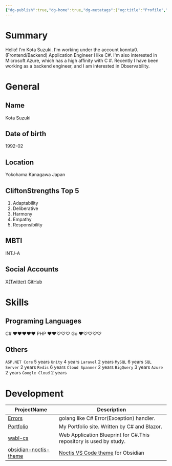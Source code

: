 ```yaml
---
{"dg-publish":true,"dg-home":true,"dg-metatags":{"og:title":"Profile","og:image":"https://raw.githubusercontent.com/konnta0/blog2/refs/heads/main/konnta0.jpg","twitter:card":"summary","twitter:title":"Profile","twitter:image":"https://raw.githubusercontent.com/konnta0/blog2/refs/heads/main/konnta0.jpg","twitter:site":"@konnta0"},"permalink":"/Profile/","metatags":{"og:title":"Profile","og:image":"https://raw.githubusercontent.com/konnta0/blog2/refs/heads/main/konnta0.jpg","twitter:card":"summary","twitter:title":"Profile","twitter:image":"https://raw.githubusercontent.com/konnta0/blog2/refs/heads/main/konnta0.jpg","twitter:site":"@konnta0"},"tags":["gardenEntry"],"dgPassFrontmatter":true,"created":"2025-01-15T00:59:06.507+09:00","updated":"2025-08-10T01:37:39.016+09:00"}
---
```


# Summary
Hello! I'm
Kota Suzuki.  I'm working under the account konnta0.
(Frontend/Backend) Application Engineer
I like C#. I'm also interested in Microsoft Azure, which has a high affinity with C #.
Recently I have been working as a backend engineer, and I am interested in Observability.

# General
## Name
Kota Suzuki
## Date of birth
1992-02
## Location
Yokohama Kanagawa Japan
## CliftonStrengths Top 5
1. Adaptability
2. Deliberative
3. Harmony
4. Empathy
5. Responsibility

## MBTI
INTJ-A
## Social Accounts
[X(Twitter)](https://x.com/konnta0)
[GitHub](https://github.com/konnta0)
# Skills
## Programing Languages
C# ♥♥♥♥♥
PHP ♥♥♡♡♡
Go ♥♡♡♡♡

## Others
`ASP.NET Core` 5 years
`Unity` 4 years
`Laravel` 2 years
`MySQL`  6 years
`SQL Server` 2 years
`Redis` 6 years
`Cloud Spanner` 2 years
`BigQuery` 3 years
`Azure` 2 years
`Google Cloud` 2 years

# Development
| ProjectName                                                               | Description                                                                |
| ------------------------------------------------------------------------- | -------------------------------------------------------------------------- |
| [Errors](https://github.com/konnta0/Errors)                               | golang like C# Error(Exception) handler.                                   |
| [Portfolio](https://github.com/konnta0/Portfolio)                         | My Portfolio site. Written by C# and Blazor.                               |
| [wabl-cs](https://github.com/konnta0/wabl-cs)                             | Web Application Blueprint for C#.This repository is used by study.         |
| [obsidian-noctis-theme](https://github.com/konnta0/obsidian-noctis-theme) | [Noctis VS Code theme](https://github.com/liviuschera/noctis) for Obsidian |
